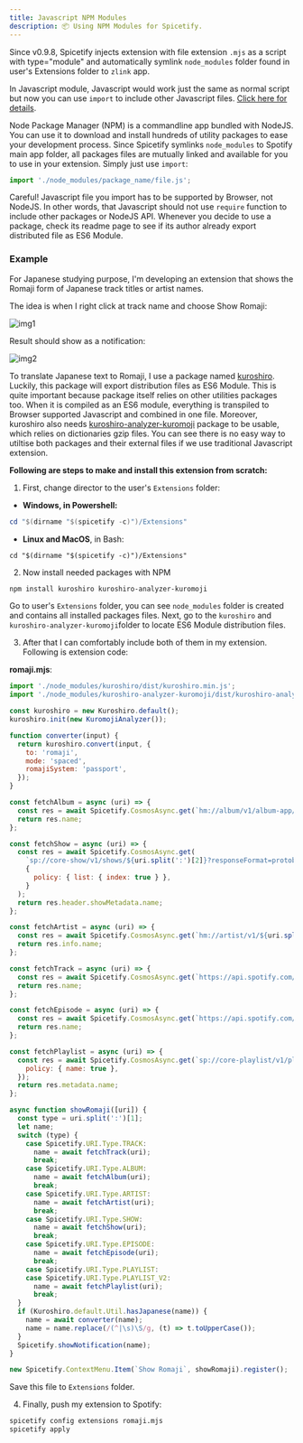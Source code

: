 ```yaml
---
title: Javascript NPM Modules
description: 📦 Using NPM Modules for Spicetify.
---
```


Since v0.9.8, Spicetify injects extension with file extension `.mjs` as a script with type="module" and automatically symlink `node_modules` folder found in user's Extensions folder to `zlink` app.

In Javascript module, Javascript would work just the same as normal script but now you can use `import` to include other Javascript files. [Click here for details](https://developer.mozilla.org/en-US/docs/Web/JavaScript/Guide/Modules).

Node Package Manager (NPM) is a commandline app bundled with NodeJS. You can use it to download and install hundreds of utility packages to ease your development process. Since Spicetify symlinks `node_modules` to Spotify main app folder, all packages files are mutually linked and available for you to use in your extension. Simply just use `import`:

```js
import './node_modules/package_name/file.js';
```

Careful! Javascript file you import has to be supported by Browser, not NodeJS. In other words, that Javascript should not use `require` function to include other packages or NodeJS API. Whenever you decide to use a package, check its readme page to see if its author already export distributed file as ES6 Module.

### Example

For Japanese studying purpose, I'm developing an extension that shows the Romaji form of Japanese track titles or artist names.

The idea is when I right click at track name and choose Show Romaji:

![img1](https://i.imgur.com/kkSOtwG.png)

Result should show as a notification:

![img2](https://i.imgur.com/LLF5ZGh.png)

To translate Japanese text to Romaji, I use a package named [kuroshiro](https://github.com/hexenq/kuroshiro). Luckily, this package will export distribution files as ES6 Module. This is quite important because package itself relies on other utilities packages too. When it is compiled as an ES6 module, everything is transpiled to Browser supported Javascript and combined in one file. Moreover, kuroshiro also needs [kuroshiro-analyzer-kuromoji](https://github.com/hexenq/kuroshiro-analyzer-kuromoji) package to be usable, which relies on dictionaries gzip files. You can see there is no easy way to utiltise both packages and their external files if we use traditional Javascript extension.

**Following are steps to make and install this extension from scratch:**

1. First, change director to the user's `Extensions` folder:

- **Windows, in Powershell:**

```powershell
cd "$(dirname "$(spicetify -c)")/Extensions"
```

- **Linux and MacOS**, in Bash:

```
cd "$(dirname "$(spicetify -c)")/Extensions"
```

2. Now install needed packages with NPM

```bash
npm install kuroshiro kuroshiro-analyzer-kuromoji
```

Go to user's `Extensions` folder, you can see `node_modules` folder is created and contains all installed packages files. Next, go to the `kuroshiro` and `kuroshiro-analyzer-kuromoji`folder to locate ES6 Module distribution files.

3. After that I can comfortably include both of them in my extension. Following is extension code:

**romaji.mjs**:

```javascript
import './node_modules/kuroshiro/dist/kuroshiro.min.js';
import './node_modules/kuroshiro-analyzer-kuromoji/dist/kuroshiro-analyzer-kuromoji.min.js';

const kuroshiro = new Kuroshiro.default();
kuroshiro.init(new KuromojiAnalyzer());

function converter(input) {
  return kuroshiro.convert(input, {
    to: 'romaji',
    mode: 'spaced',
    romajiSystem: 'passport',
  });
}

const fetchAlbum = async (uri) => {
  const res = await Spicetify.CosmosAsync.get(`hm://album/v1/album-app/album/${uri.split(':')[2]}/desktop`);
  return res.name;
};

const fetchShow = async (uri) => {
  const res = await Spicetify.CosmosAsync.get(
    `sp://core-show/v1/shows/${uri.split(':')[2]}?responseFormat=protobufJson`,
    {
      policy: { list: { index: true } },
    }
  );
  return res.header.showMetadata.name;
};

const fetchArtist = async (uri) => {
  const res = await Spicetify.CosmosAsync.get(`hm://artist/v1/${uri.split(':')[2]}/desktop?format=json`);
  return res.info.name;
};

const fetchTrack = async (uri) => {
  const res = await Spicetify.CosmosAsync.get(`https://api.spotify.com/v1/tracks/${uri.split(':')[2]}`);
  return res.name;
};

const fetchEpisode = async (uri) => {
  const res = await Spicetify.CosmosAsync.get(`https://api.spotify.com/v1/episodes/${uri.split(':')[2]}`);
  return res.name;
};

const fetchPlaylist = async (uri) => {
  const res = await Spicetify.CosmosAsync.get(`sp://core-playlist/v1/playlist/${uri}/metadata`, {
    policy: { name: true },
  });
  return res.metadata.name;
};

async function showRomaji([uri]) {
  const type = uri.split(':')[1];
  let name;
  switch (type) {
    case Spicetify.URI.Type.TRACK:
      name = await fetchTrack(uri);
      break;
    case Spicetify.URI.Type.ALBUM:
      name = await fetchAlbum(uri);
      break;
    case Spicetify.URI.Type.ARTIST:
      name = await fetchArtist(uri);
      break;
    case Spicetify.URI.Type.SHOW:
      name = await fetchShow(uri);
      break;
    case Spicetify.URI.Type.EPISODE:
      name = await fetchEpisode(uri);
      break;
    case Spicetify.URI.Type.PLAYLIST:
    case Spicetify.URI.Type.PLAYLIST_V2:
      name = await fetchPlaylist(uri);
      break;
  }
  if (Kuroshiro.default.Util.hasJapanese(name)) {
    name = await converter(name);
    name = name.replace(/(^|\s)\S/g, (t) => t.toUpperCase());
  }
  Spicetify.showNotification(name);
}

new Spicetify.ContextMenu.Item(`Show Romaji`, showRomaji).register();
```

Save this file to `Extensions` folder.

4. Finally, push my extension to Spotify:

```bash
spicetify config extensions romaji.mjs
spicetify apply
```
